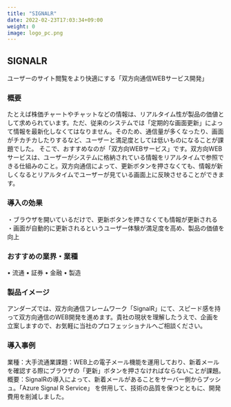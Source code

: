 ```yaml
---
title: "SIGNALR"
date: 2022-02-23T17:03:34+09:00
weight: 0
image: logo_pc.png
---
```


## SIGNALR
ユーザーのサイト閲覧をより快適にする「双方向通信WEBサービス開発」

### 概要
たとえば株価チャートやチャットなどの情報は、リアルタイム性が製品の価値として求められています。ただ、従来のシステムでは「定期的な画面更新」によって情報を最新化しなくてはなりません。そのため、通信量が多くなったり、画面がチカチカしたりするなど、ユーザーと満足度としては低いものになることが課題でした。
そこで、おすすめなのが「双方向WEBサービス」です。双方向WEBサービスは、ユーザーがシステムに格納されている情報をリアルタイムで参照できる仕組みのこと。双方向通信によって、更新ボタンを押さなくても、情報が新しくなるとリアルタイムでユーザーが見ている画面上に反映させることができます。

### 導入の効果　
・ブラウザを開いているだけで、更新ボタンを押さなくても情報が更新される
・画面が自動的に更新されるというユーザー体験が満足度を高め、製品の価値を向上

### おすすめの業界・業種
•	流通
•	証券
•	金融
•	製造

### 製品イメージ
アンダーズでは、双方向通信フレームワーク「SignalR」にて、スピード感を持って双方向通信のWEB開発を進めます。貴社の現状を理解したうえで、企画を立案しますので、お気軽に当社のプロフェッショナルへご相談ください。

### 導入事例
業種：大手流通業課題：WEB上の電子メール機能を運用しており、新着メールを確認する際にブラウザの「更新」ボタンを押さなければならないことが課題。
概要：SignalRの導入によって、新着メールがあることをサーバー側からプッシュ。「Azure Signal R Service」 を併用して、技術の品質を保つとともに、開発費用を削減しました。